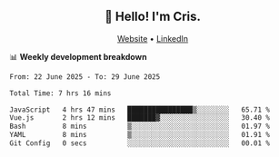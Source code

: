 
<h2 align="center">👋 Hello! I'm Cris.</h2>
<p align="center">
  <a href="https://www.criscunas.dev">Website</a> •
  <a href="https://www.linkedin.com/in/cristophercunas/">LinkedIn</a> 
</p>


📊 **Weekly development breakdown**
<!--START_SECTION:waka-->

```txt
From: 22 June 2025 - To: 29 June 2025

Total Time: 7 hrs 16 mins

JavaScript   4 hrs 47 mins   ████████████████▒░░░░░░░░   65.71 %
Vue.js       2 hrs 12 mins   ███████▓░░░░░░░░░░░░░░░░░   30.40 %
Bash         8 mins          ▒░░░░░░░░░░░░░░░░░░░░░░░░   01.97 %
YAML         8 mins          ▒░░░░░░░░░░░░░░░░░░░░░░░░   01.91 %
Git Config   0 secs          ░░░░░░░░░░░░░░░░░░░░░░░░░   00.01 %
```

<!--END_SECTION:waka-->

